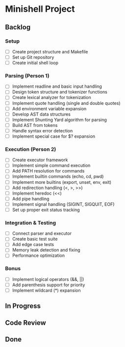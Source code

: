 # Minishell Project

## Backlog

### Setup
- [ ] Create project structure and Makefile
- [ ] Set up Git repository
- [ ] Create initial shell loop

### Parsing (Person 1)
- [ ] Implement readline and basic input handling
- [ ] Design token structure and tokenizer functions
- [ ] Create lexical analyzer for tokenization
- [ ] Implement quote handling (single and double quotes)
- [ ] Add environment variable expansion
- [ ] Develop AST data structures
- [ ] Implement Shunting Yard algorithm for parsing
- [ ] Build AST from tokens
- [ ] Handle syntax error detection
- [ ] Implement special case for $? expansion

### Execution (Person 2)
- [ ] Create executor framework
- [ ] Implement simple command execution
- [ ] Add PATH resolution for commands
- [ ] Implement builtin commands (echo, cd, pwd)
- [ ] Implement more builtins (export, unset, env, exit)
- [ ] Add redirection handling (<, >, >>)
- [ ] Implement heredoc (<<)
- [ ] Add pipe handling
- [ ] Implement signal handling (SIGINT, SIGQUIT, EOF)
- [ ] Set up proper exit status tracking

### Integration & Testing
- [ ] Connect parser and executor
- [ ] Create basic test suite
- [ ] Add edge case tests
- [ ] Memory leak detection and fixing
- [ ] Performance optimization

### Bonus
- [ ] Implement logical operators (&&, ||)
- [ ] Add parenthesis support for priority
- [ ] Implement wildcard (*) expansion

## In Progress

## Code Review

## Done